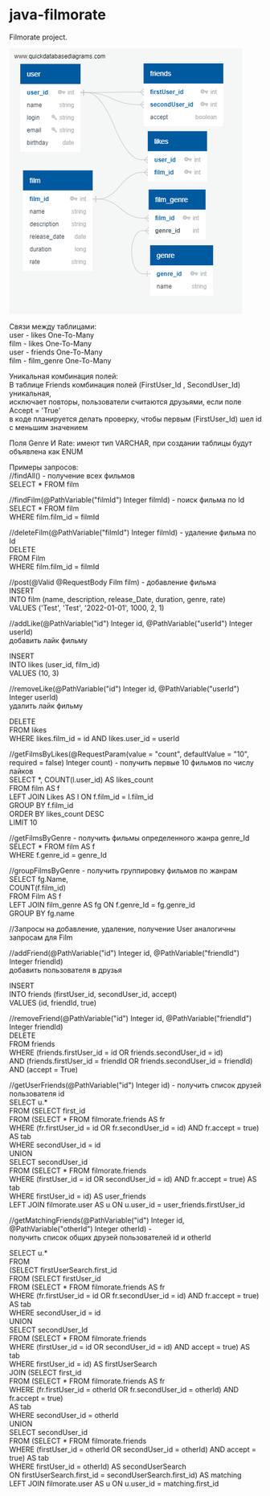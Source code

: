# java-filmorate
Filmorate project.

![](DBD.png "Диаграмма БД")

Связи между таблицами:  
user - likes One-To-Many  
film - likes One-To-Many  
user - friends One-To-Many  
film - film_genre One-To-Many

Уникальная комбинация полей:  
В таблице Friends комбинация полей (FirstUser_Id , SecondUser_Id) уникальная,   
исключает повторы, пользователи считаются друзьями, если поле Accept = 'True'  
в коде планируется делать проверку, чтобы первым (FirstUser_Id) шел id    
с меньшим значением

Поля Genre И Rate:
имеют тип VARCHAR, при создании таблицы будут объявлена как ENUM

Примеры запросов:  
//findAll() - получение всех фильмов  
SELECT *
FROM film

//findFilm(@PathVariable("filmId") Integer filmId) - поиск фильма по Id  
SELECT *
FROM film  
WHERE film.film_id = filmId

//deleteFilm(@PathVariable("filmId") Integer filmId) - удаление фильма по Id  
DELETE  
FROM Film  
WHERE film.film_id = filmId

//post(@Valid @RequestBody Film film) - добавление фильма  
INSERT  
INTO film (name, description, release_Date, duration, genre, rate)  
VALUES ('Test', 'Test', '2022-01-01', 1000, 2, 1)

//addLike(@PathVariable("id") Integer id, @PathVariable("userId") Integer userId)  
добавить лайк фильму

INSERT  
INTO likes (user_id, film_id)  
VALUES (10, 3)

//removeLike(@PathVariable("id") Integer id, @PathVariable("userId") Integer userId)  
удалить лайк фильму

DELETE  
FROM likes  
WHERE likes.film_id = id AND likes.user_id = userId

//getFilmsByLikes(@RequestParam(value = "count", defaultValue = "10",  
required = false) Integer count) - получить первые 10 фильмов по числу лайков  
SELECT *, COUNT(l.user_id) AS likes_count  
FROM film AS f  
LEFT JOIN Likes AS l ON f.film_id = l.film_id  
GROUP BY f.film_id  
ORDER BY likes_count DESC  
LIMIT 10

//getFilmsByGenre - получить фильмы определенного жанра genre_Id  
SELECT *
FROM film AS f  
WHERE f.genre_id = genre_Id

//groupFilmsByGenre - получить группировку фильмов по жанрам  
SELECT fg.Name,  
COUNT(f.film_id)  
FROM Film AS f  
LEFT JOIN film_genre AS fg ON f.genre_Id = fg.genre_id  
GROUP BY fg.name

//Запросы на добавление, удаление, получение User аналогичны запросам для Film

//addFriend(@PathVariable("id") Integer id, @PathVariable("friendId") Integer friendId)  
добавить пользователя в друзья

INSERT  
INTO friends (firstUser_id, secondUser_id, accept)  
VALUES (id, friendId, true)

//removeFriend(@PathVariable("id") Integer id, @PathVariable("friendId") Integer friendId)  
DELETE  
FROM friends  
WHERE (friends.firstUser_id = id OR friends.secondUser_id = id)   
AND (friends.firstUser_id = friendId OR friends.secondUser_id = friendId)   
AND (accept = True)

//getUserFriends(@PathVariable("id") Integer id) - получить список друзей пользователя id  
SELECT u.*  
FROM (SELECT first_id  
FROM (SELECT *
FROM filmorate.friends AS fr  
WHERE (fr.firstUser_id = id OR fr.secondUser_id = id) AND fr.accept = true) AS tab  
WHERE secondUser_id = id  
UNION  
SELECT secondUser_id  
FROM (SELECT *
FROM filmorate.friends  
WHERE (firstUser_id = id OR secondUser_id = id) AND fr.accept = true) AS tab  
WHERE firstUser_id = id) AS user_friends  
LEFT JOIN filmorate.user AS u ON u.user_id = user_friends.firstUser_id

//getMatchingFriends(@PathVariable("id") Integer id,   
@PathVariable("otherId") Integer otherId) -   
получить список общих друзей пользователей id и otherId

SELECT u.*  
FROM  
(SELECT firstUserSearch.first_id  
FROM (SELECT firstUser_id  
FROM (SELECT *
FROM filmorate.friends AS fr  
WHERE (fr.firstUser_id = id OR fr.secondUser_id = id) AND fr.accept = true) AS tab  
WHERE secondUser_id = id  
UNION  
SELECT secondUser_Id  
FROM (SELECT *
FROM filmorate.friends  
WHERE (firstUser_id = id OR secondUser_id = id) AND accept = true) AS tab  
WHERE firstUser_id = id) AS firstUserSearch  
JOIN (SELECT first_id  
FROM (SELECT *
FROM filmorate.friends AS fr  
WHERE (fr.firstUser_id = otherId OR fr.secondUser_id = otherId) AND fr.accept = true)   
AS tab  
WHERE secondUser_id = otherId  
UNION  
SELECT secondUser_id  
FROM (SELECT *
FROM filmorate.friends  
WHERE (firstUser_id = otherId OR secondUser_id = otherId) AND accept = true) AS tab  
WHERE firstUser_id = otherId) AS secondUserSearch   
ON firstUserSearch.first_id = secondUserSearch.first_id) AS matching  
LEFT JOIN filmorate.user AS u ON u.user_id = matching.first_id  






